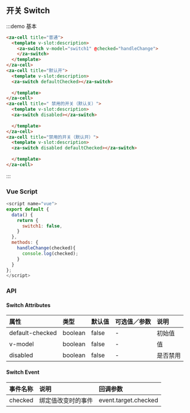 ## 开关 Switch

:::demo 基本

```html
<za-cell title="普通">
  <template v-slot:description>
    <za-switch v-model="switch1" @checked="handleChange">
    </za-switch>
  </template>
</za-cell>
<za-cell title="默认开">
  <template v-slot:description>
  <za-switch defaultChecked></za-switch>
  
  </template>
</za-cell>
<za-cell title=" 禁用的开关（默认关）">
  <template v-slot:description>
  <za-switch disabled></za-switch>
 
  </template>
</za-cell>
<za-cell title="禁用的开关（默认开）">
  <template v-slot:description>
  <za-switch disabled defaultChecked></za-switch>
  
  </template>
</za-cell>
```

:::

### Vue Script

```javascript
<script name="vue">
export default {
  data() {
    return {
      switch1: false,
    }
  },
  methods: {
    handleChange(checked){
      console.log(checked);
    }
  }
};
</script>
```

### API

#### Switch Attributes

| 属性           | 类型    | 默认值      | 可选值／参数 | 说明     |
| :------------- | :------ | :---------- | :----------- | :------- |
| default-checked | boolean | false       | -            | 初始值   |
| v-model        | boolean | false       | -            | 值       |
| disabled       | boolean | false       | -            | 是否禁用 |

#### Switch Event

| 事件名称 | 说明               | 回调参数             |
| :------- | :----------------- | :------------------- |
| checked   | 绑定值改变时的事件 | event.target.checked |
